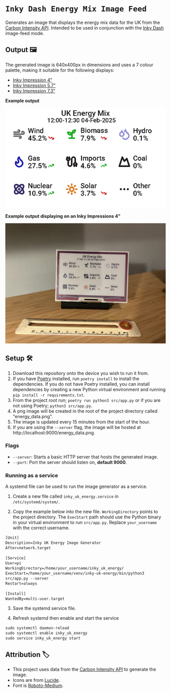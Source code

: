 # `Inky Dash Energy Mix Image Feed`

Generates an image that displays the energy mix data for the UK from
the [Carbon Intensity API](https://api.carbonintensity.org.uk/generation). Intended to be used in conjunction with
the [Inky Dash](https://github.com/r-rayns/inky_dash) image-feed mode.

## Output 🖼️

The generated image is 640x400px in dimensions and uses a 7 colour palette, making it suitable for the following
displays:

- [Inky Impression 4"](https://shop.pimoroni.com/products/inky-impression-4?variant=39599238807635)
- [Inky Impression 5.7"](https://shop.pimoroni.com/products/inky-impression-5-7?variant=32298701324371)
- [Inky Impression 7.3"](https://shop.pimoroni.com/products/inky-impression-7-3?variant=40512683376723)

**Example output**

![Example output](./example.png)

**Example output displaying on an Inky Impressions 4"**

![Photo of the output displaying on an Inky Impression 4"](./inky-impression.jpg)

## Setup 🛠️

1. Download this repository onto the device you wish to run it from.
2. If you have [Poetry](https://python-poetry.org/) installed, run `poetry install` to install the dependencies. If you
   do not have Poetry installed, you can install dependencies by creating a new Python virtual environment and running
   `pip install -r requirements.txt`.
3. From the project root run; `poetry run python3 src/app.py` or if you are not using Poetry; `python3 src/app.py`.
4. A png image will be created in the root of the project directory called "energy_data.png".
5. The image is updated every 15 minutes from the start of the hour.
6. If you are using the `--server` flag, the image will be hosted at http://localhost:9000/energy_data.png.

### Flags

- `--server`: Starts a basic HTTP server that hosts the generated image.
- `--port`: Port the server should listen on, **default 9000**.

### Running as a service

A systemd file can be used to run the image generator as a service.

1. Create a new file called `inky_uk_energy.service` in `/etc/systemd/system/`.

2. Copy the example below into the new file. `WorkingDirectory` points to the project directory. The `ExecStart` path
   should use the Python binary in your virtual environment to run `src/app.py`. Replace `your_username` with the correct
   username.

```
[Unit]
Description=Inky UK Energy Image Generator
After=network.target

[Service]
User=pi
WorkingDirectory=/home/your_username/inky_uk_energy/
ExecStart=/home/your_username/venv/inky-uk-energy/bin/python3 src/app.py --server
Restart=always

[Install]
WantedBy=multi-user.target
```

3. Save the systemd service file.

4. Refresh systemd then enable and start the service

```
sudo systemctl daemon-reload
sudo systemctl enable inky_uk_energy
sudo service inky_uk_energy start
```

## Attribution 🏷️

- This project uses data from the [Carbon Intensity API](https://api.carbonintensity.org.uk/generation) to generate the
  image.
- Icons are from [Lucide](https://lucide.dev/license).
- Font is [Roboto-Medium](https://fonts.google.com/specimen/Roboto/license).
